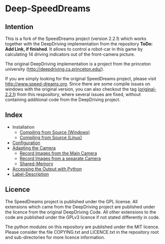 # Deep-SpeedDreams

## Intention

This is a fork of the SpeedDreams project (version 2.2.1) which works together with the DeepDriving implementation from the repository **ToDo: Add Link, if finished**. It allows to control a robot-car in this game by calculating 14 driving indicators out of the front-camera picture. 

The original DeepDriving implementation is a project from the princeton university (http://deepdriving.cs.princeton.edu/).

If you are simply looking for the original SpeedDreams project, please visit http://www.speed-dreams.org. Since there are some compile issues on windows with the original version, you can also checkout the tag ([original-2.2.1](https://bitbucket.org/Netzeband/deep-speeddreams/src/original-2.2.1)) from this respository, where several issues are fixed, without containing additional code from the DeepDriving project.

## Index

* Installation
    * [Compiling from Source (Windows)](https://bitbucket.org/Netzeband/deep-speeddreams/wiki/InstallationSourceWindows)
    * [Compiling from Source (Linux)](https://bitbucket.org/Netzeband/deep-speeddreams/wiki/InstallationSourceLinux)
* [Configuration](https://bitbucket.org/Netzeband/deep-speeddreams/wiki/Configuration)
* [Adapting the Camera](https://bitbucket.org/Netzeband/deep-speeddreams/wiki/Camera)
    * [Record Images from the Main Camera](https://bitbucket.org/Netzeband/deep-speeddreams/wiki/Camera#markdown-header-record-images-from-the-main-camera)
    * [Record Images from a separate Camera](https://bitbucket.org/Netzeband/deep-speeddreams/wiki/Camera#markdown-header-record-images-from-a-separate-camera)
    * [Shared-Memory](https://bitbucket.org/Netzeband/deep-speeddreams/wiki/Camera#markdown-header-shared-memory)
* [Accessing the Output with Python](https://bitbucket.org/Netzeband/deep-speeddreams/wiki/RecordInPython)
* [Label-Description](https://bitbucket.org/Netzeband/deep-speeddreams/wiki/LabelDescription)

## Licence

The SpeedDreams project is published under the GPL license. All extensions which came from the DeepDriving project are published under the licence from the original DeepDriving Code. All other extensions to the code are published under the GPLv3 licence if not stated differently in code.

The python modules on this repository are published under the MIT licence. Please consider the file COPYING.txt and LICENCE.txt in the repository root and sub-directories for more licence information.
